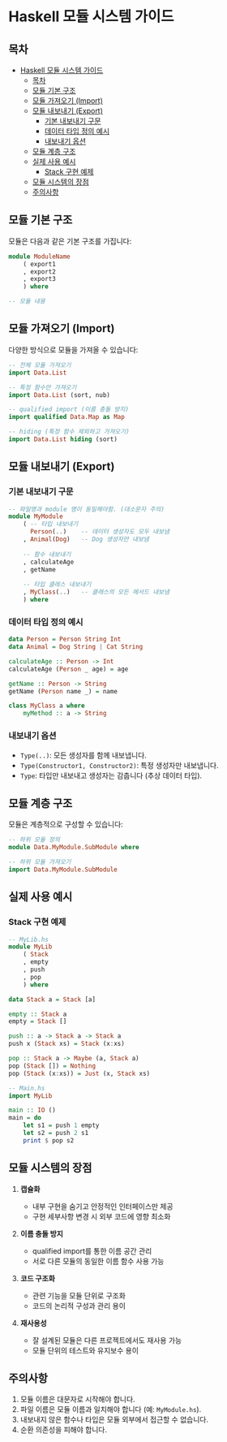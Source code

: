 # Haskell 모듈 시스템 가이드

## 목차
- [Haskell 모듈 시스템 가이드](#haskell-모듈-시스템-가이드)
  - [목차](#목차)
  - [모듈 기본 구조](#모듈-기본-구조)
  - [모듈 가져오기 (Import)](#모듈-가져오기-import)
  - [모듈 내보내기 (Export)](#모듈-내보내기-export)
    - [기본 내보내기 구문](#기본-내보내기-구문)
    - [데이터 타입 정의 예시](#데이터-타입-정의-예시)
    - [내보내기 옵션](#내보내기-옵션)
  - [모듈 계층 구조](#모듈-계층-구조)
  - [실제 사용 예시](#실제-사용-예시)
    - [Stack 구현 예제](#stack-구현-예제)
  - [모듈 시스템의 장점](#모듈-시스템의-장점)
  - [주의사항](#주의사항)

## 모듈 기본 구조

모듈은 다음과 같은 기본 구조를 가집니다:

```haskell
module ModuleName 
    ( export1
    , export2
    , export3
    ) where

-- 모듈 내용
```

## 모듈 가져오기 (Import)

다양한 방식으로 모듈을 가져올 수 있습니다:

```haskell
-- 전체 모듈 가져오기
import Data.List

-- 특정 함수만 가져오기
import Data.List (sort, nub)

-- qualified import (이름 충돌 방지)
import qualified Data.Map as Map

-- hiding (특정 함수 제외하고 가져오기)
import Data.List hiding (sort)
```

## 모듈 내보내기 (Export)

### 기본 내보내기 구문

```haskell
-- 파일명과 module 명이 동일해야함. (대소문자 주의)
module MyModule 
    ( -- 타입 내보내기
      Person(..)    -- 데이터 생성자도 모두 내보냄
    , Animal(Dog)   -- Dog 생성자만 내보냄
    
    -- 함수 내보내기
    , calculateAge
    , getName
    
    -- 타입 클래스 내보내기
    , MyClass(..)   -- 클래스의 모든 메서드 내보냄
    ) where
```

### 데이터 타입 정의 예시

```haskell
data Person = Person String Int
data Animal = Dog String | Cat String

calculateAge :: Person -> Int
calculateAge (Person _ age) = age

getName :: Person -> String
getName (Person name _) = name

class MyClass a where
    myMethod :: a -> String
```

### 내보내기 옵션
* `Type(..)`: 모든 생성자를 함께 내보냅니다.
* `Type(Constructor1, Constructor2)`: 특정 생성자만 내보냅니다.
* `Type`: 타입만 내보내고 생성자는 감춥니다 (추상 데이터 타입).

## 모듈 계층 구조

모듈은 계층적으로 구성할 수 있습니다:

```haskell
-- 하위 모듈 정의
module Data.MyModule.SubModule where

-- 하위 모듈 가져오기
import Data.MyModule.SubModule
```

## 실제 사용 예시

### Stack 구현 예제

```haskell
-- MyLib.hs
module MyLib 
    ( Stack
    , empty
    , push
    , pop
    ) where

data Stack a = Stack [a]

empty :: Stack a
empty = Stack []

push :: a -> Stack a -> Stack a
push x (Stack xs) = Stack (x:xs)

pop :: Stack a -> Maybe (a, Stack a)
pop (Stack []) = Nothing
pop (Stack (x:xs)) = Just (x, Stack xs)

-- Main.hs
import MyLib

main :: IO ()
main = do
    let s1 = push 1 empty
    let s2 = push 2 s1
    print $ pop s2
```

## 모듈 시스템의 장점

1. **캡슐화**
   - 내부 구현을 숨기고 안정적인 인터페이스만 제공
   - 구현 세부사항 변경 시 외부 코드에 영향 최소화

2. **이름 충돌 방지**
   - qualified import를 통한 이름 공간 관리
   - 서로 다른 모듈의 동일한 이름 함수 사용 가능

3. **코드 구조화**
   - 관련 기능을 모듈 단위로 구조화
   - 코드의 논리적 구성과 관리 용이

4. **재사용성**
   - 잘 설계된 모듈은 다른 프로젝트에서도 재사용 가능
   - 모듈 단위의 테스트와 유지보수 용이

## 주의사항

1. 모듈 이름은 대문자로 시작해야 합니다.
2. 파일 이름은 모듈 이름과 일치해야 합니다 (예: `MyModule.hs`).
3. 내보내지 않은 함수나 타입은 모듈 외부에서 접근할 수 없습니다.
4. 순환 의존성을 피해야 합니다.